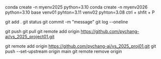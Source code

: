 conda create -n myenv2025 python=3.10
conda create -n myenv2026 python=3.10
base 
venv01 pyhton=3.11
venv02 pyhton=3.08
ctrl + shfit + P

git add .
git status
git commit -m "message"
git log --oneline

git push
git pull
git remote add origin https://github.com/pychang-ai/vs_2025_project01.git

git remote add origin https://github.com/pychang-ai/vs_2025_proj01.git
git push --set-upstream origin main
git remote remove origin
